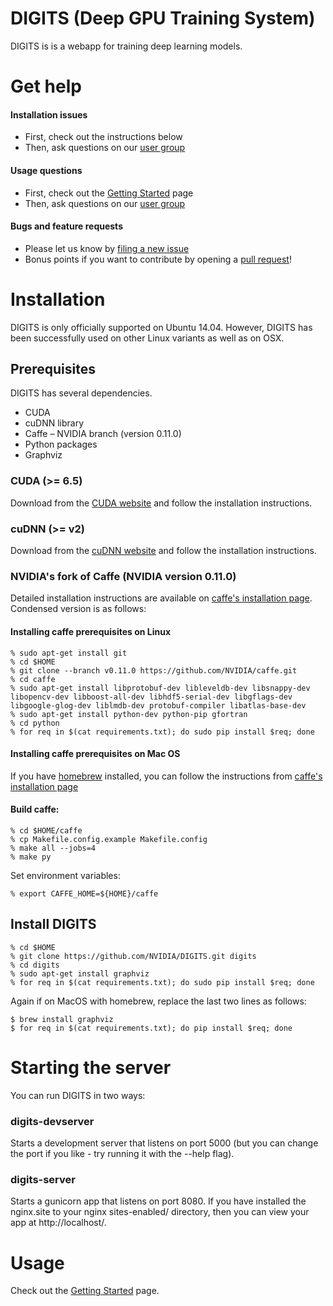 # DIGITS (Deep GPU Training System)

DIGITS is is a webapp for training deep learning models.

# Get help

#### Installation issues
* First, check out the instructions below
* Then, ask questions on our [user group](https://groups.google.com/d/forum/digits-users)

#### Usage questions
* First, check out the [Getting Started](docs/GettingStarted.md) page
* Then, ask questions on our [user group](https://groups.google.com/d/forum/digits-users)

#### Bugs and feature requests
* Please let us know by [filing a new issue](https://github.com/NVIDIA/DIGITS/issues/new)
* Bonus points if you want to contribute by opening a [pull request](https://help.github.com/articles/using-pull-requests/)!

# Installation

DIGITS is only officially supported on Ubuntu 14.04. However, DIGITS has been successfully used on other Linux variants as well as on OSX.

## Prerequisites
DIGITS has several dependencies.

* CUDA
* cuDNN library
* Caffe – NVIDIA branch (version 0.11.0)
* Python packages
* Graphviz

### CUDA (>= 6.5)

Download from the [CUDA website](https://developer.nvidia.com/cuda-downloads) and follow the installation instructions.

### cuDNN (>= v2)

Download from the [cuDNN website](https://developer.nvidia.com/cuDNN) and follow the installation instructions.

### NVIDIA's fork of Caffe (NVIDIA version 0.11.0)

Detailed installation instructions are available on [caffe's installation page](http://caffe.berkeleyvision.org/installation.html). Condensed version is as follows:

#### Installing caffe prerequisites on Linux

    % sudo apt-get install git
    % cd $HOME
    % git clone --branch v0.11.0 https://github.com/NVIDIA/caffe.git
    % cd caffe
    % sudo apt-get install libprotobuf-dev libleveldb-dev libsnappy-dev libopencv-dev libboost-all-dev libhdf5-serial-dev libgflags-dev libgoogle-glog-dev liblmdb-dev protobuf-compiler libatlas-base-dev
    % sudo apt-get install python-dev python-pip gfortran
    % cd python
    % for req in $(cat requirements.txt); do sudo pip install $req; done

#### Installing caffe prerequisites on Mac OS

If you have [homebrew](http://brew.sh/) installed, you can follow the instructions from  [caffe's installation page](http://caffe.berkeleyvision.org/install_osx.html)

#### Build caffe:

    % cd $HOME/caffe
    % cp Makefile.config.example Makefile.config
    % make all --jobs=4
    % make py

Set environment variables:

    % export CAFFE_HOME=${HOME}/caffe

## Install DIGITS

    % cd $HOME
    % git clone https://github.com/NVIDIA/DIGITS.git digits
    % cd digits
    % sudo apt-get install graphviz
    % for req in $(cat requirements.txt); do sudo pip install $req; done

Again if on MacOS with homebrew, replace the last two lines as follows:
    
    $ brew install graphviz
    $ for req in $(cat requirements.txt); do pip install $req; done

# Starting the server

You can run DIGITS in two ways:

### digits-devserver

Starts a development server that listens on port 5000 (but you can
change the port if you like - try running it with the --help flag).

### digits-server

Starts a gunicorn app that listens on port 8080. If you have installed
the nginx.site to your nginx sites-enabled/ directory, then you can
view your app at http://localhost/.

# Usage

Check out the [Getting Started](docs/GettingStarted.md) page.
